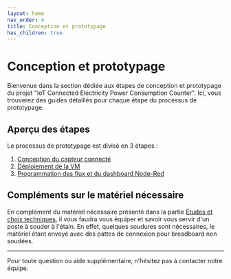 ```yaml
---
layout: home
nav_order: 4
title: Conception et prototypage
has_children: true
---
```


# Conception et prototypage

Bienvenue dans la section dédiée aux étapes de conception et prototypage du projet "IoT Connected Electricity Power Consumption Counter". Ici, vous trouverez des guides détaillés pour chaque étape du processus de prototypage.

## Aperçu des étapes

Le processus de prototypage est divisé en 3 étapes :

1. [Conception du capteur connecté](conception_capteur_connected.md)
2. [Déploiement de la VM](deploiement_VM.md)
3. [Programmation des flux et du dashboard Node-Red](flux_dashboard_node-red.md)

## Compléments sur le matériel nécessaire

En complément du matériel nécessaire présenté dans la partie [Études et choix techniques](../etudes.md), il vous faudra vous équiper et savoir vous servir d'un poste à souder à l'étain. En effet, quelques soudures sont nécessaires, le matériel étant envoyé avec des pattes de connexion pour breadboard non soudées.

---

Pour toute question ou aide supplémentaire, n'hésitez pas à contacter notre équipe.
